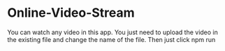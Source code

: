 # Online-Video-Stream
You can watch any video in this app. You just need to upload the video in the existing file and change the name of the file.
Then just click 
<span>npm run</span>
